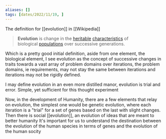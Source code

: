 ```yaml
---
aliases: []
tags: [dates/2022/11/19, ]
---
```

The definition for [[evolution]] in [[Wikipedia]]
> **Evolution** is change in the [heritable](https://en.wikipedia.org/wiki/Heredity "Heredity") [characteristics](https://en.wikipedia.org/wiki/Phenotypic_trait "Phenotypic trait") of biological [populations](https://en.wikipedia.org/wiki/Population "Population") over successive generations.

Which is a pretty good initial definition, aside from one element, the biological element, I see evolution as the concept of successive changes in traits towards a vast array of problem domains over iterations, the problem domains, ie requirements, may not stay the same between iterations and iterations may not be rigidly defined. 

I may define evolution in an even more distilled manor, evolution is trial and error. Simple, yet sufficient for this thought experiment

Now, in the development of Humanity, there are a few elements that relay on evolution, the simplest one would be genetic evolution, where each iteration is a "trial" for a set of genes based on the last with slight changes. Then there is social [[evolution]], an evolution of ideas that are meant to better humanity 
It's important for us to understand the destination between the evolution of the human species in terms of genes and the evolution of the human socity